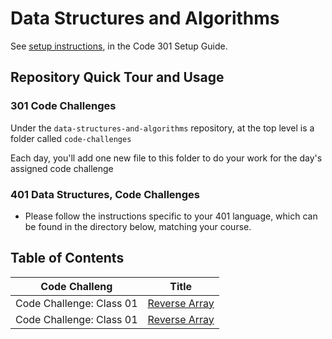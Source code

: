 # Data Structures and Algorithms

See [setup instructions](https://codefellows.github.io/setup-guide/code-301/3-code-challenges), in the Code 301 Setup Guide.

## Repository Quick Tour and Usage

### 301 Code Challenges

Under the `data-structures-and-algorithms` repository, at the top level is a folder called `code-challenges`

Each day, you'll add one new file to this folder to do your work for the day's assigned code challenge

### 401 Data Structures, Code Challenges

- Please follow the instructions specific to your 401 language, which can be found in the directory below, matching your course.



## Table of Contents
|Code Challeng           |Title                                                                          |
|------------------------|-------------------------------------------------------------------------------|
|Code Challenge: Class 01|[Reverse Array](https://github.com/GhofranDayyat/data-structures-and-algorithms/blob/main/javascript/arrayReverse/README.md)|
|Code Challenge: Class 01|[Reverse Array](./javascript/arrayReverse/README)|